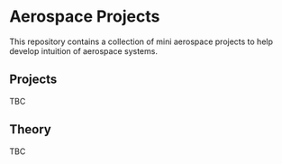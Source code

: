 # Aerospace Projects

This repository contains a collection of mini aerospace projects to help develop intuition of aerospace systems.

## Projects

TBC

## Theory

TBC
